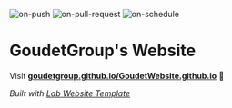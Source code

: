 
  ![on-push](../../actions/workflows/on-push.yaml/badge.svg)
  ![on-pull-request](../../actions/workflows/on-pull-request.yaml/badge.svg)
  ![on-schedule](../../actions/workflows/on-schedule.yaml/badge.svg)

  # GoudetGroup's Website

  Visit **[goudetgroup.github.io/GoudetWebsite.github.io](https://goudetgroup.github.io/GoudetWebsite.github.io)** 🚀

  _Built with [Lab Website Template](https://greene-lab.gitbook.io/lab-website-template-docs)_
